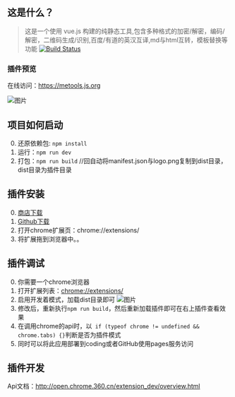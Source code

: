 ## 这是什么？
>这是一个使用 vue.js 构建的纯静态工具,包含多种格式的加密/解密，编码/解密，二维码生成/识别,百度/有道的英汉互译,md与html互转，模板替换等功能
[![Build Status](https://travis-ci.org/yimogit/metools.svg?branch=master)](https://travis-ci.org/yimogit/metools)

### 插件预览
在线访问：https://metools.js.org

![图片](https://dn-coding-net-production-pp.qbox.me/89415c80-dae3-46dc-9abe-94fcad9971f1.png)


## 项目如何启动
0. 还原依赖包: `npm install` 
1. 运行：`npm run dev` 
2. 打包：`npm run build` //回自动将manifest.json与logo.png复制到dist目录，dist目录为插件目录

## 插件安装   
0. [商店下载](https://chrome.google.com/webstore/detail/metools/gpmjnakadlflmpekiimgbflnkmkncjie)
0. [Github下载](https://github.com/yimogit/metools-plugin/releases/download/v1.0/metools.crx) 
1. 打开chrome扩展页：chrome://extensions/
2. 将扩展拖到浏览器中。。


## 插件调试
0. 你需要一个chrome浏览器
1. 打开扩展列表：[chrome://extensions/](chrome://extensions/)
2. 启用开发着模式，加载dist目录即可
![图片](https://dn-coding-net-production-pp.qbox.me/c2c608ed-90d3-4dbe-98be-e6dc0c68f5c1.png)
3. 修改后，重新执行`npm run build`，然后重新加载插件即可在右上插件查看效果
4. 在调用chrome的api时，以` if (typeof chrome != undefined && chrome.tabs) {}`判断是否为插件模式
5. 同时可以将此应用部署到coding或者GitHub使用pages服务访问

## 插件开发
Api文档：http://open.chrome.360.cn/extension_dev/overview.html
